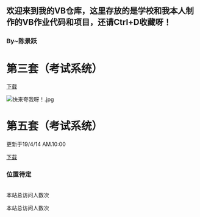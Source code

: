 ## 欢迎来到我的VB仓库，这里存放的是学校和我本人制作的VB作业代码和项目，还请Ctrl+D收藏呀！


### By~陈景跃

# 第三套（考试系统）

[下载](https://17shiyan2.cn/vbcode/3.rar)

![快来夸我呀！.jpg](https://s2.ax1x.com/2019/03/30/ADKVC4.jpg)
	
# 第五套（考试系统） 
更新于19/4/14 AM.10:00

[下载](https://17shiyan2.cn/vbcode/dl/vb(5).rar)

### 位置待定
<br>
<link rel="icon" type="image/png" sizes="32x32" href="https://17shiyan2.cn/images/favicon-32x32-next.ico">
<script async src="//busuanzi.ibruce.info/busuanzi/2.3/busuanzi.pure.mini.js"></script>
<span id="busuanzi_container_site_uv">本站总访问人数<span id="busuanzi_value_site_uv"></span>次</span><p><span id="busuanzi_container_site_pv">本站总访问人数<span id="busuanzi_value_site_pv"></span>次</span>
